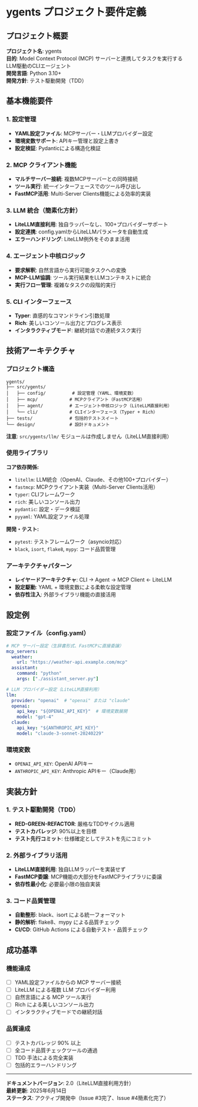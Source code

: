 # ygents プロジェクト要件定義

## プロジェクト概要

**プロジェクト名**: ygents  
**目的**: Model Context Protocol (MCP) サーバーと連携してタスクを実行するLLM駆動のCLIエージェント  
**開発言語**: Python 3.10+  
**開発方針**: テスト駆動開発（TDD）

## 基本機能要件

### 1. 設定管理
- **YAML設定ファイル**: MCPサーバー・LLMプロバイダー設定
- **環境変数サポート**: APIキー管理と設定上書き
- **設定検証**: Pydanticによる構造化検証

### 2. MCP クライアント機能  
- **マルチサーバー接続**: 複数MCPサーバーとの同時接続
- **ツール実行**: 統一インターフェースでのツール呼び出し
- **FastMCP活用**: Multi-Server Clients機能による効率的実装

### 3. LLM 統合（簡素化方針）
- **LiteLLM直接利用**: 独自ラッパーなし、100+プロバイダーサポート
- **設定連携**: config.yamlからLiteLLMパラメータを自動生成
- **エラーハンドリング**: LiteLLM例外をそのまま活用

### 4. エージェント中核ロジック
- **要求解釈**: 自然言語から実行可能タスクへの変換
- **MCP-LLM協調**: ツール実行結果をLLMコンテキストに統合
- **実行フロー管理**: 複雑なタスクの段階的実行

### 5. CLI インターフェース
- **Typer**: 直感的なコマンドライン引数処理
- **Rich**: 美しいコンソール出力とプログレス表示
- **インタラクティブモード**: 継続対話での連続タスク実行

## 技術アーキテクチャ

### プロジェクト構造

```
ygents/
├── src/ygents/
│   ├── config/          # 設定管理（YAML、環境変数）
│   ├── mcp/            # MCPクライアント（FastMCP活用）
│   ├── agent/          # エージェント中核ロジック（LiteLLM直接利用）
│   └── cli/            # CLIインターフェース（Typer + Rich）
├── tests/              # 包括的テストスイート
└── design/             # 設計ドキュメント
```

**注意**: `src/ygents/llm/` モジュールは作成しません（LiteLLM直接利用）

### 使用ライブラリ

**コア依存関係:**
- `litellm`: LLM統合（OpenAI、Claude、その他100+プロバイダー）
- `fastmcp`: MCPクライアント実装（Multi-Server Clients活用）
- `typer`: CLIフレームワーク
- `rich`: 美しいコンソール出力
- `pydantic`: 設定・データ検証
- `pyyaml`: YAML設定ファイル処理

**開発・テスト:**
- `pytest`: テストフレームワーク（asyncio対応）
- `black`, `isort`, `flake8`, `mypy`: コード品質管理

### アーキテクチャパターン
- **レイヤードアーキテクチャ**: CLI → Agent → MCP Client ← LiteLLM
- **設定駆動**: YAML + 環境変数による柔軟な設定管理
- **依存性注入**: 外部ライブラリ機能の直接活用

## 設定例

### 設定ファイル（config.yaml）

```yaml
# MCP サーバー設定（生辞書形式、FastMCPに直接委譲）
mcp_servers:
  weather:
    url: "https://weather-api.example.com/mcp"
  assistant:
    command: "python"
    args: ["./assistant_server.py"]

# LLM プロバイダー設定（LiteLLM直接利用）
llm:
  provider: "openai"  # "openai" または "claude"
  openai:
    api_key: "${OPENAI_API_KEY}"  # 環境変数展開
    model: "gpt-4"
  claude:
    api_key: "${ANTHROPIC_API_KEY}"
    model: "claude-3-sonnet-20240229"
```

### 環境変数

- `OPENAI_API_KEY`: OpenAI APIキー
- `ANTHROPIC_API_KEY`: Anthropic APIキー（Claude用）

## 実装方針

### 1. テスト駆動開発（TDD）
- **RED-GREEN-REFACTOR**: 厳格なTDDサイクル適用
- **テストカバレッジ**: 90%以上を目標
- **テスト先行コミット**: 仕様確定としてテストを先にコミット

### 2. 外部ライブラリ活用
- **LiteLLM直接利用**: 独自LLMラッパーを実装せず
- **FastMCP委譲**: MCP機能の大部分をFastMCPライブラリに委譲
- **依存性最小化**: 必要最小限の独自実装

### 3. コード品質管理
- **自動整形**: black、isort による統一フォーマット
- **静的解析**: flake8、mypy による品質チェック
- **CI/CD**: GitHub Actions による自動テスト・品質チェック

## 成功基準

### 機能達成
- [ ] YAML設定ファイルからの MCP サーバー接続
- [ ] LiteLLM による複数 LLM プロバイダー利用
- [ ] 自然言語による MCP ツール実行
- [ ] Rich による美しいコンソール出力
- [ ] インタラクティブモードでの継続対話

### 品質達成
- [ ] テストカバレッジ 90% 以上
- [ ] 全コード品質チェックツールの通過
- [ ] TDD 手法による完全実装
- [ ] 包括的エラーハンドリング

---

**ドキュメントバージョン**: 2.0（LiteLLM直接利用方針）  
**最終更新**: 2025年6月14日  
**ステータス**: アクティブ開発中（Issue #3完了、Issue #4簡素化完了）
